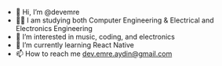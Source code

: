 - 👋 Hi, I’m @devemre
- 👨‍🎓 I am studying both Computer Engineering & Electrical and Electronics Engineering
- 👀 I’m interested in music, coding, and electronics
- 🌱 I’m currently learning React Native
- 📫 How to reach me dev.emre.aydin@gmail.com

<!---
devemre/devemre is a ✨ special ✨ repository because its `README.md` (this file) appears on your GitHub profile.
You can click the Preview link to take a look at your changes.
--->
